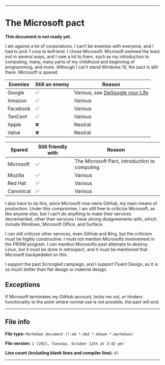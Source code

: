 
***

# The Microsoft pact

**This document is not ready yet.**

I am against a lot of corporations. I can’t be enemies with everyone, and I had to pick 1 corp to befriend. I chose Microsoft. Microsoft seemed the least evil in several ways, and I owe a lot to them, such as my introduction to computing, many, many parts of my childhood and beginning of programming, and more. Although I can’t stand Windows 10, the pact is still there. Microsoft is spared.

| Enemies | Still an enemy          | Reason |
| ------- | ------------------ |-----------------|
| Google  | :white_check_mark: | Various, see [DeGoogle your Life](https://github.com/seanpm2001/Degoogle-your-life/) |
| Amazon  | :white_check_mark: | Various |
| Facebook  | :white_check_mark: | Various |
| TenCent  | :white_check_mark: | Various |
| Apple | :x: | Neutral |
| Valve  | :x: | Neutral |

| Spared | Still friendly with          | Reason |
| ------- | ------------------ |-----------------|
| Microsoft | :white_check_mark: | The Microsoft Pact, introduction to computing |
| Mozilla | :white_check_mark: | Various |
| Red Hat | :white_check_mark: | Various |
| Canonical | :white_check_mark: | Various |

I also have to do this, since Microsoft now owns GitHub, my main means of production. Under this compromise, I am still free to criticize Microsoft, as like anyone else, but I can’t do anything to make their services decremented, other than services I have strong disagreements with, which include Windows, Microsoft Office, and Surface.

I can still criticize other services, even GitHub and Bing, but the criticism must be highly constructive. I must not mention Microsofts involvement in the PRISM program. I can mention Microsofts past attempts to destroy Linux, but it must be done in retrospect, and it must be mentioned that Microsoft backpedaled on this.

I support the past Scroogled campaign, and I support Fluent Design, as it is so much better than flat design or material design.

## Exceptions

If Microsoft terminates my GitHub account, locks me out, or hinders functionality to the point where normal use is not possible, the pact will end.

***

## File info

**File type:** `Markdown document (*.md *.mkd *.mdown *.markdown)`

**File version:** `1 (2021, Tuesday, October 12th at 3:42 pm)`

**Line count (including blank lines and compiler line):** `47`

***
